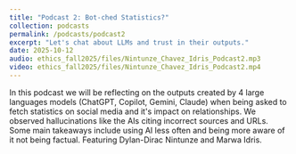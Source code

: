 ```yaml
---
title: "Podcast 2: Bot-ched Statistics?"
collection: podcasts
permalink: /podcasts/podcast2
excerpt: "Let's chat about LLMs and trust in their outputs."
date: 2025-10-12
audio: ethics_fall2025/files/Nintunze_Chavez_Idris_Podcast2.mp3
video: ethics_fall2025/files/Nintunze_Chavez_Idris_Podcast2.mp4
---
```

In this podcast we will be reflecting on the outputs created by 4 large languages models (ChatGPT, Copilot, Gemini, Claude) when being asked to fetch statistics on social media and it's impact on relationships. We observed hallucinations like the AIs citing incorrect sources and URLs. Some main takeaways include using AI less often and being more aware of it not being factual. Featuring Dylan-Dirac Nintunze and Marwa Idris.
